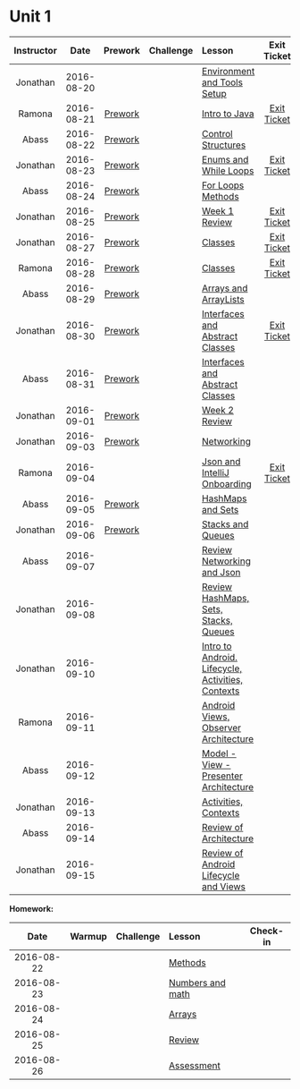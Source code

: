 # Unit 1

|Instructor |  Date      |Prework|Challenge| Lesson |Exit Ticket|
|:----------:|:----------:|:--------:|:--:|:--|:--:|
|Jonathan| 2016-08-20 ||| [Environment and Tools Setup](lessons/env-and-tools)||
|Ramona| 2016-08-21 |[Prework](pre-work/08-21-2016-prework.md)|| [Intro to Java](lessons/intro-to-java)|[Exit Ticket](https://docs.google.com/a/c4q.nyc/forms/d/1k5_otHg_g2IDzgzbdxEBKsd-U47z717lvOO2rB38DQQ/)|
|Abass| 2016-08-22 |[Prework](pre-work/08-22-2016-prework.md)|| [Control Structures](lessons/control-structures) ||
|Jonathan| 2016-08-23 |[Prework](pre-work/08-23-2016-prework.md)|| [Enums and While Loops](lessons/enums-while) |[Exit Ticket](https://docs.google.com/a/c4q.nyc/forms/d/1rWEIwPbYE_by4cZ9lR55XgBdCrTQ5WXTlTIumLangqg/)|
|Abass| 2016-08-24 |[Prework](pre-work/08-24-2016-prework.md)|| [For Loops](lessons/for-loops)<br>[Methods](lessons/methods)||
|Jonathan| 2016-08-25 |[Prework](pre-work/08-25-2016-prework.md)|| [Week 1 Review](lessons/week1-review)|[Exit Ticket](https://docs.google.com/a/c4q.nyc/forms/d/1on3XlIN13ebCltZLhFo2PvjIubcjT3jGiScM6xB_84Y/)|
|Jonathan| 2016-08-27 |[Prework](pre-work/08-27-2016-prework.md)|| [Classes](lessons/classes-part1)|[Exit Ticket](https://docs.google.com/a/c4q.nyc/forms/d/11COt3riU8L1ZDUDuL2CRAmkgfjZgD4mUwtboHTeqOew/)|
|Ramona| 2016-08-28 |[Prework](pre-work/08-28-2016-prework.md)|| [Classes](lessons/classes-part2)|[Exit Ticket](https://docs.google.com/a/c4q.nyc/forms/d/1X6gOZC-MF-dvjr8XlDHCEJd3TAuxOUmjQvP8bYN4z6k/)|
|Abass| 2016-08-29 |[Prework](pre-work/08-29-2016-prework.md)|| [Arrays and ArrayLists](lessons/arrays-arraylists) ||
|Jonathan| 2016-08-30 |[Prework](pre-work/08-30-2016-prework.md)|| [Interfaces and Abstract Classes](lessons/interfaces-abstract-part1) |[Exit Ticket](https://docs.google.com/a/c4q.nyc/forms/d/10RM7gpoXMXl0-C-O8p3p6oE9LatKYOqHeet0pNk91yw/)|
|Abass| 2016-08-31 |[Prework](pre-work/08-31-2016-prework.md)|| [Interfaces and Abstract Classes](lessons/interfaces-abstract-part2)||
|Jonathan| 2016-09-01 |[Prework](pre-work/09-01-2016-prework.md)|| [Week 2 Review](lessons/week2-review)||
|Jonathan| 2016-09-03 |[Prework](pre-work/09-03-2016-prework.md)|| [Networking](lessons/networking)||
|Ramona| 2016-09-04 ||| [Json and IntelliJ Onboarding](lessons/json-and-intellij)|[Exit Ticket](https://docs.google.com/a/c4q.nyc/forms/d/1HWVUqs7dGH61BHoQQE_sNUcQJPUPzhBrrNJF4moeDo4/)|
|Abass| 2016-09-05 |[Prework](pre-work/09-05-2016-prework.md)|| [HashMaps and Sets](lessons/hashmaps-and-sets)||
|Jonathan| 2016-09-06 |[Prework](pre-work/09-05-2016-prework.md)|| [Stacks and Queues](lessons/stacks-and-queues)||
|Abass| 2016-09-07 ||| [Review Networking and Json](lessons/week3-review-part1)||
|Jonathan| 2016-09-08 ||| [Review HashMaps, Sets, Stacks, Queues](lessons/week3-review-part2)||
|Jonathan| 2016-09-10 ||| [Intro to Android. Lifecycle, Activities, Contexts](lessons/intro-to-android)||
|Ramona| 2016-09-11 ||| [Android Views, Observer Architecture](lessons/intro-to-android2)||
|Abass| 2016-09-12 ||| [Model - View - Presenter Architecture](lessons/mvp)||
|Jonathan| 2016-09-13 ||| [Activities, Contexts](lesson/activities-contexts)||
|Abass| 2016-09-14 ||| [Review of Architecture](lesson/architecture-review) ||
|Jonathan| 2016-09-15 ||| [Review of Android Lifecycle and Views](lesson/android-review)||


**Homework:**

|  Date      |Warmup|Challenge| Lesson |Check-in|
|:----------:|:--------:|:--:|:--|:--:|
| 2016-08-22 ||| [Methods](lessons/functions-intro) ||
| 2016-08-23 ||| [Numbers and math](lessons/numbers-and-math) ||
| 2016-08-24 ||| [Arrays](lessons/arrays) ||
| 2016-08-25 ||| [Review](lessons/basic-java-review) ||
| 2016-08-26 ||| [Assessment]() | &nbsp; |
